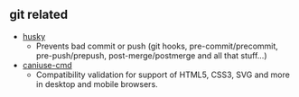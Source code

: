## git related

* [husky](https://www.npmjs.com/package/husky) 
  * Prevents bad commit or push (git hooks, pre-commit/precommit, pre-push/prepush, post-merge/postmerge and all that stuff...)
* [caniuse-cmd](https://www.npmjs.com/package/caniuse)
  * Compatibility validation for support of HTML5, CSS3, SVG and more in desktop and mobile browsers.


<!--stackedit_data:
eyJoaXN0b3J5IjpbMTU5MTAwMzkyNV19
-->